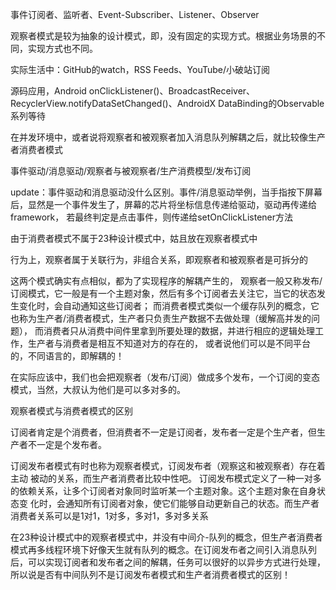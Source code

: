 
事件订阅者、监听者、Event-Subscriber、Listener、Observer

观察者模式是较为抽象的设计模式，即，没有固定的实现方式。根据业务场景的不同，实现方式也不同。

实际生活中：GitHub的watch，RSS Feeds、YouTube/小破站订阅

源码应用，Android onClickListener()、BroadcastReceiver、RecyclerView.notifyDataSetChanged()、AndroidX DataBinding的Observable系列等待

在并发环境中，或者说将观察者和被观察者加入消息队列解耦之后，就比较像生产者消费者模式

事件驱动/消息驱动/观察者与被观察者/生产消费模型/发布订阅

update：事件驱动和消息驱动没什么区别。事件/消息驱动举例，当手指按下屏幕后，显然是一个事件发生了，屏幕的芯片将坐标信息传递给驱动，驱动再传递给framework，
若最终判定是点击事件，则传递给setOnClickListener方法

由于消费者模式不属于23种设计模式中，姑且放在观察者模式中

行为上，观察者属于关联行为，非组合关系，即观察者和被观察者是可拆分的

这两个模式确实有点相似，都为了实现程序的解耦产生的，
观察者一般又称发布/订阅模式，它一般是有一个主题对象，然后有多个订阅者去关注它，当它的状态发生变化时，会自动通知这些订阅者；
而消费者模式类似一个缓存队列的概念，它也称为生产者/消费者模式，生产者只负责生产数据不去做处理（缓解高并发的问题），
而消费者只从消费中间件里拿到所要处理的数据，并进行相应的逻辑处理工作，生产者与消费者是相互不知道对方的存在的，
或者说他们可以是不同平台的，不同语言的，即解耦的！

在实际应该中，我们也会把观察者（发布/订阅）做成多个发布，一个订阅的变态模式，当然，大叔认为他们是可以多对多的。

观察者模式与消费者模式的区别

订阅者肯定是个消费者，但消费者不一定是订阅者，发布者一定是个生产者，但生产者不一定是个发布者。

订阅发布者模式有时也称为观察者模式，订阅发布者（观察这和被观察者）存在着主动 被动的关系，而生产者消费者比较中性吧。 订阅发布模式定义了一种一对多的依赖关系，让多个订阅者对象同时监听某一个主题对象。这个主题对象在自身状态变 化时，会通知所有订阅者对象，使它们能够自动更新自己的状态。而生产者消费者关系可以是1对1，1对多，多对1，多对多关系

在23种设计模式中的观察者模式中，并没有中间介-队列的概念，但生产者消费者模式再多线程环境下好像天生就有队列的概念。在订阅发布者之间引入消息队列后，可以实现订阅者和发布者之间的解耦，任务可以很好的以异步方式进行处理，所以说是否有中间队列不是订阅发布者模式和生产者消费者模式的区别！

